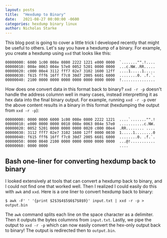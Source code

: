 ```yaml
---
layout: posts
title:  "Hexdump to Binary"
date:   2021-08-27 00:00:00 -0600
categories: hexdump binary linux
author: Nicholas Starke
---
```


This blog post is going to cover a little trick I developed recently that might be useful to others.  Let's say you have a hexdump of a binary.  For example, you create a hexdump using `xxd` that looks like this:

```
00000000: 6000 1c00 008e 0800 2222 1221 e000 0000  `......."".!....
00000010: 008e 0063 004e 57e0 0052 5201 0000 0000  ...c.NW..RR.....
00000020: c000 00e4 3112 fff7 02e7 3102 1600 12ff  ....1.....1.....
00000030: f615 fff6 16ff f7c0 30d7 2005 6601 6000  ........0. .f.`.
00000040: 2100 0000 0000 0000 0000 0000 0000 0000  !...............
```

How does one convert data in this format back to binary?  `xxd -r -p` doesn't handle the address columnn well in many cases, instead interpretting it as hex data into the final binary output.  For example, running `xxd -r -p` over the above content results in a binary in this format (hexdumping the output from `xxd -r -p`):

```
00000000: 0000 0000 6000 1c00 008e 0800 2222 1221  ....`......."".!
00000010: e000 0000 0000 0010 008e 0063 004e 57e0  ...........c.NW.
00000020: 0052 5201 0000 0000 0000 0020 c000 00e4  .RR........ ....
00000030: 3112 fff7 02e7 3102 1600 12ff 0000 0030  1.....1........0
00000040: f615 fff6 16ff f7c0 30d7 2005 6601 6000  ........0. .f.`.
00000050: 0000 0040 2100 0000 0000 0000 0000 0000  ...@!...........
00000060: 0000 0000                                ....
```

## Bash one-liner for converting hexdump back to binary

I looked extensively at tools that can convert a hexdump back to binary, and I could not find one that worked well.  Then I realized I could easily do this with `awk` and `xxd`.  Here is a one liner to convert hexdump back to binary:

```
$ awk -F' ' '{print $2$3$4$5$6$7$8$9}' input.txt | xxd -r -p > output.bin
```

The `awk` command splits each line on the space character as a delimiter.  Then it outputs the bytes columnns from `input.txt`.  Lastly, we pipe the output to `xxd -r -p` which can now easily convert the hex-only output back to binary! The output is redirected then to `output.bin`.